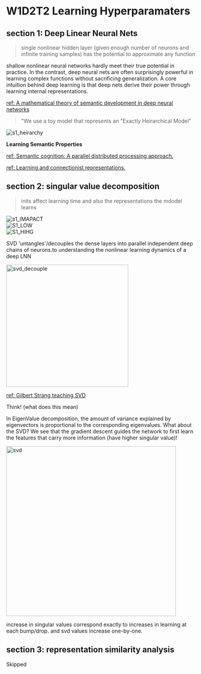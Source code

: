 # W1D2T2 Learning Hyperparamaters


## section 1: Deep Linear Neural Nets

> single nonlinear hidden layer (given enough number of neurons and infinite training samples) has the potential to approximate any function
<p>
shallow nonlinear neural networks hardly meet their true potential in practice. In the contrast, deep neural nets are often surprisingly powerful in learning complex functions without sacrificing generalization. A core intuition behind deep learning is that deep nets derive their power through learning internal representations.</p>

[ref: A mathematical theory of semantic development in deep neural networks](https://www.pnas.org/doi/10.1073/pnas.1820226116)



> "We use a toy model that represents an "Exactly Heirarchical Model"

![s1_heirarchy](https://user-images.githubusercontent.com/72982560/178743943-b054fe52-3999-4853-9ea1-a7c0805b046f.png)



**Learning Semantic Properties**

[ref: Semantic cognition: A parallel distributed processing approach.](https://psycnet.apa.org/record/2004-18753-000)

[ref: Learning and connectionist representations.](https://psycnet.apa.org/record/1993-97600-001)


## section 2: singular value decomposition

> inits affect learning time and also the representations the mdodel  learns

![s1_IMAPACT](https://user-images.githubusercontent.com/72982560/178744048-63314b46-859e-492f-a721-58092fa5ae18.png) </br>
![S1_LOW](https://user-images.githubusercontent.com/72982560/178744050-35184b93-cccc-4e9a-9832-e2ac47e83437.png) </br>
![S1_HIHG](https://user-images.githubusercontent.com/72982560/178744053-4b44f19d-7e0a-4755-b576-7b70344dd44f.png) </br>


<p>
SVD 'untangles'/decouples the dense layers into parallel independent deep chains of neurons.to understanding the nonlinear learning dynamics of a deep LNN

</p>

<img width="325" alt="svd_decouple" src="https://user-images.githubusercontent.com/72982560/178744094-40aec250-b537-4a22-af8a-47eeba763945.png">


[ref: Gilbert Strang teaching SVD](https://www.youtube.com/watch?v=mBcLRGuAFUk&ab_channel=MITOpenCourseWare)

<p> 
Think! (what does this mean)

In EigenValue decomposition, the amount of variance explained by eigenvectors is proportional to the corresponding eigenvalues. What about the SVD? We see that the gradient descent guides the network to first learn the features that carry more information (have higher singular value)!
</p>


<img width="452" alt="svd" src="https://user-images.githubusercontent.com/72982560/178744133-d7931f05-5619-41f7-9c93-50e0e3476eaa.png">

increase in singular values correspond exactly to increases in learning at each bump/drop. and svd values increase one-by-one.

## section 3: representation similarity analysis

Skipped
